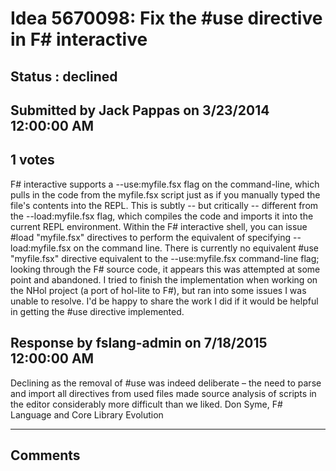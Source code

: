 # Idea 5670098: Fix the #use directive in F# interactive #

## Status : declined

## Submitted by Jack Pappas on 3/23/2014 12:00:00 AM

## 1 votes

F# interactive supports a --use:myfile.fsx flag on the command-line, which pulls in the code from the myfile.fsx script just as if you manually typed the file's contents into the REPL. This is subtly -- but critically -- different from the --load:myfile.fsx flag, which compiles the code and imports it into the current REPL environment.
Within the F# interactive shell, you can issue #load "myfile.fsx" directives to perform the equivalent of specifying --load:myfile.fsx on the command line. There is currently no equivalent #use "myfile.fsx" directive equivalent to the --use:myfile.fsx command-line flag; looking through the F# source code, it appears this was attempted at some point and abandoned. I tried to finish the implementation when working on the NHol project (a port of hol-lite to F#), but ran into some issues I was unable to resolve. I'd be happy to share the work I did if it would be helpful in getting the #use directive implemented.



## Response by fslang-admin on 7/18/2015 12:00:00 AM

Declining as the removal of #use was indeed deliberate – the need to parse and import all directives from used files made source analysis of scripts in the editor considerably more difficult than we liked.
Don Syme, F# Language and Core Library Evolution

------------------------
## Comments

